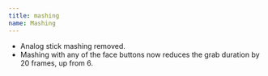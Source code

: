 ```yaml
---
title: mashing
name: Mashing
---
```


- Analog stick mashing removed.
- Mashing with any of the face buttons now reduces the grab duration by 20 frames, up from 6.
